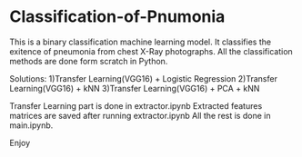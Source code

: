 # Classification-of-Pnumonia
This is a binary classification machine learning model. It classifies the exitence of pneumonia from chest X-Ray photographs. All the classification methods are done form scratch in Python. 

Solutions:
1)Transfer Learning(VGG16) + Logistic Regression
2)Transfer Learning(VGG16) + kNN
3)Transfer Learning(VGG16) + PCA + kNN

Transfer Learning part is done in extractor.ipynb
Extracted features matrices are saved after running extractor.ipynb
All the rest is done in main.ipynb.

Enjoy
